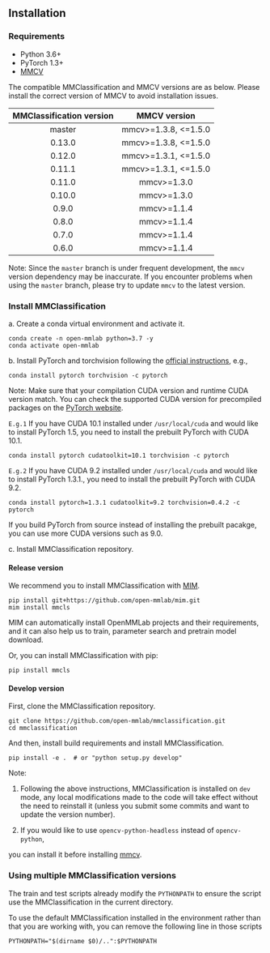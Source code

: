 ## Installation

### Requirements

- Python 3.6+
- PyTorch 1.3+
- [MMCV](https://github.com/open-mmlab/mmcv)

The compatible MMClassification and MMCV versions are as below. Please install the correct version of MMCV to avoid installation issues.

| MMClassification version |     MMCV version     |
|:------------------------:|:--------------------:|
| master                   | mmcv>=1.3.8, <=1.5.0 |
| 0.13.0                   | mmcv>=1.3.8, <=1.5.0 |
| 0.12.0                   | mmcv>=1.3.1, <=1.5.0 |
| 0.11.1                   | mmcv>=1.3.1, <=1.5.0 |
| 0.11.0                   | mmcv>=1.3.0          |
| 0.10.0                   | mmcv>=1.3.0          |
| 0.9.0                    | mmcv>=1.1.4          |
| 0.8.0                    | mmcv>=1.1.4          |
| 0.7.0                    | mmcv>=1.1.4          |
| 0.6.0                    | mmcv>=1.1.4          |

Note: Since the `master` branch is under frequent development, the `mmcv`
version dependency may be inaccurate. If you encounter problems when using
the `master` branch, please try to update `mmcv` to the latest version.

### Install MMClassification

a. Create a conda virtual environment and activate it.

```shell
conda create -n open-mmlab python=3.7 -y
conda activate open-mmlab
```

b. Install PyTorch and torchvision following the [official instructions](https://pytorch.org/), e.g.,

```shell
conda install pytorch torchvision -c pytorch
```

Note: Make sure that your compilation CUDA version and runtime CUDA version match.
You can check the supported CUDA version for precompiled packages on the [PyTorch website](https://pytorch.org/).

`E.g.1` If you have CUDA 10.1 installed under `/usr/local/cuda` and would like to install
PyTorch 1.5, you need to install the prebuilt PyTorch with CUDA 10.1.

```shell
conda install pytorch cudatoolkit=10.1 torchvision -c pytorch
```

`E.g.2` If you have CUDA 9.2 installed under `/usr/local/cuda` and would like to install
PyTorch 1.3.1., you need to install the prebuilt PyTorch with CUDA 9.2.

```shell
conda install pytorch=1.3.1 cudatoolkit=9.2 torchvision=0.4.2 -c pytorch
```

If you build PyTorch from source instead of installing the prebuilt pacakge,
you can use more CUDA versions such as 9.0.

c. Install MMClassification repository.

#### Release version

We recommend you to install MMClassification with [MIM](https://github.com/open-mmlab/mim).

```shell
pip install git+https://github.com/open-mmlab/mim.git
mim install mmcls
```

MIM can automatically install OpenMMLab projects and their requirements,
and it can also help us to train, parameter search and pretrain model download.

Or, you can install MMClassification with pip:

```shell
pip install mmcls
```

#### Develop version

First, clone the MMClassification repository.

```shell
git clone https://github.com/open-mmlab/mmclassification.git
cd mmclassification
```

And then, install build requirements and install MMClassification.

```shell
pip install -e .  # or "python setup.py develop"
```

Note:

1. Following the above instructions, MMClassification is installed on `dev` mode, any local modifications made to the code will take effect without the need to reinstall it (unless you submit some commits and want to update the version number).

2. If you would like to use `opencv-python-headless` instead of `opencv-python`,

you can install it before installing [mmcv](https://github.com/open-mmlab/mmcv).

### Using multiple MMClassification versions

The train and test scripts already modify the `PYTHONPATH` to ensure the script use the MMClassification in the current directory.

To use the default MMClassification installed in the environment rather than that you are working with, you can remove the following line in those scripts

```shell
PYTHONPATH="$(dirname $0)/..":$PYTHONPATH
```
